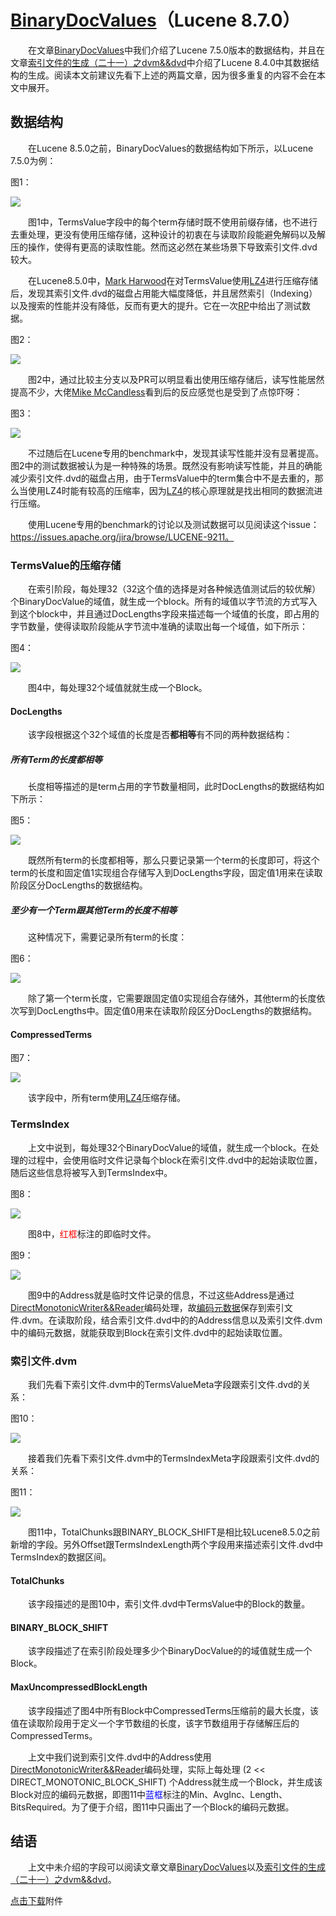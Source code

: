 # [BinaryDocValues](https://www.amazingkoala.com.cn/Lucene/DocValues/)（Lucene 8.7.0）

&emsp;&emsp;在文章[BinaryDocValues](https://www.amazingkoala.com.cn/Lucene/DocValues/2019/0412/49.html)中我们介绍了Lucene 7.5.0版本的数据结构，并且在文章[索引文件的生成（二十一）之dvm&&dvd](https://www.amazingkoala.com.cn/Lucene/Index/2020/0605/147.html)中介绍了Lucene 8.4.0中其数据结构的生成。阅读本文前建议先看下上述的两篇文章，因为很多重复的内容不会在本文中展开。

## 数据结构

&emsp;&emsp;在Lucene 8.5.0之前，BinaryDocValues的数据结构如下所示，以Lucene 7.5.0为例：

图1：

<img src="BinaryDocValues-image/1.png">

&emsp;&emsp;图1中，TermsValue字段中的每个term存储时既不使用前缀存储，也不进行去重处理，更没有使用压缩存储，这种设计的初衷在与读取阶段能避免解码以及解压的操作，使得有更高的读取性能。然而这必然在某些场景下导致索引文件.dvd较大。

&emsp;&emsp;在Lucene8.5.0中，[Mark Harwood](https://github.com/markharwood)在对TermsValue使用[LZ4](https://www.amazingkoala.com.cn/Lucene/yasuocunchu/2019/0226/37.html)进行压缩存储后，发现其索引文件.dvd的磁盘占用能大幅度降低，并且居然索引（Indexing）以及搜索的性能并没有降低，反而有更大的提升。它在一次[RP](https://github.com/apache/lucene-solr/pull/1234)中给出了测试数据。

图2：

<img src="BinaryDocValues-image/2.png">

&emsp;&emsp;图2中，通过比较主分支以及PR可以明显看出使用压缩存储后，读写性能居然提高不少，大佬[Mike McCandless](https://www.linkedin.com/in/mikemccand/)看到后的反应感觉也是受到了点惊吓呀：

图3：

<img src="BinaryDocValues-image/3.png">

&emsp;&emsp;不过随后在Lucene专用的benchmark中，发现其读写性能并没有显著提高。图2中的测试数据被认为是一种特殊的场景。既然没有影响读写性能，并且的确能减少索引文件.dvd的磁盘占用，由于TermsValue中的term集合中不是去重的，那么当使用LZ4时能有较高的压缩率，因为[LZ4](https://www.amazingkoala.com.cn/Lucene/yasuocunchu/2019/0226/37.html)的核心原理就是找出相同的数据流进行压缩。

&emsp;&emsp;使用Lucene专用的benchmark的讨论以及测试数据可以见阅读这个issue： https://issues.apache.org/jira/browse/LUCENE-9211。

### TermsValue的压缩存储

&emsp;&emsp;在索引阶段，每处理32（32这个值的选择是对各种候选值测试后的较优解）个BinaryDocValue的域值，就生成一个block。所有的域值以字节流的方式写入到这个block中，并且通过DocLengths字段来描述每一个域值的长度，即占用的字节数量，使得读取阶段能从字节流中准确的读取出每一个域值，如下所示：

图4：

<img src="BinaryDocValues-image/4.png">

&emsp;&emsp;图4中，每处理32个域值就就生成一个Block。

#### DocLengths

&emsp;&emsp;该字段根据这个32个域值的长度是否**都相等**有不同的两种数据结构：

##### 所有Term的长度都相等

&emsp;&emsp;长度相等描述的是term占用的字节数量相同，此时DocLengths的数据结构如下所示：

图5：

<img src="BinaryDocValues-image/5.png">

&emsp;&emsp;既然所有term的长度都相等，那么只要记录第一个term的长度即可，将这个term的长度和固定值1实现组合存储写入到DocLengths字段，固定值1用来在读取阶段区分DocLengths的数据结构。

##### 至少有一个Term跟其他Term的长度不相等

&emsp;&emsp;这种情况下，需要记录所有term的长度：

图6：

<img src="BinaryDocValues-image/6.png">

&emsp;&emsp;除了第一个term长度，它需要跟固定值0实现组合存储外，其他term的长度依次写到DocLengths中。固定值0用来在读取阶段区分DocLengths的数据结构。

#### CompressedTerms

图7：

<img src="BinaryDocValues-image/7.png">

&emsp;&emsp;该字段中，所有term使用[LZ4](https://www.amazingkoala.com.cn/Lucene/yasuocunchu/2019/0226/37.html)压缩存储。

### TermsIndex

&emsp;&emsp;上文中说到，每处理32个BinaryDocValue的域值，就生成一个block。在处理的过程中，会使用临时文件记录每个block在索引文件.dvd中的起始读取位置，随后这些信息将被写入到TermsIndex中。

图8：

<img src="BinaryDocValues-image/8.png">

&emsp;&emsp;图8中，<font color=Red>红框</font>标注的即临时文件。

图9：

<img src="BinaryDocValues-image/9.png">

&emsp;&emsp;图9中的Address就是临时文件记录的信息，不过这些Address是通过[DirectMonotonicWriter&&Reader](https://www.amazingkoala.com.cn/Lucene/yasuocunchu/2020/1030/173.html)编码处理，故[编码元数据]([DirectMonotonicWriter&&Reader](https://www.amazingkoala.com.cn/Lucene/yasuocunchu/2020/1030/173.html))保存到索引文件.dvm。在读取阶段，结合索引文件.dvd中的的Address信息以及索引文件.dvm中的编码元数据，就能获取到Block在索引文件.dvd中的起始读取位置。

### 索引文件.dvm

&emsp;&emsp;我们先看下索引文件.dvm中的TermsValueMeta字段跟索引文件.dvd的关系：

图10：

<img src="BinaryDocValues-image/10.png">

&emsp;&emsp;接着我们先看下索引文件.dvm中的TermsIndexMeta字段跟索引文件.dvd的关系：

图11：

<img src="BinaryDocValues-image/11.png">

&emsp;&emsp;图11中，TotalChunks跟BINARY_BLOCK_SHIFT是相比较Lucene8.5.0之前新增的字段。另外Offset跟TermsIndexLength两个字段用来描述索引文件.dvd中TermsIndex的数据区间。

#### TotalChunks

&emsp;&emsp;该字段描述的是图10中，索引文件.dvd中TermsValue中的Block的数量。

#### BINARY_BLOCK_SHIFT

&emsp;&emsp;该字段描述了在索引阶段处理多少个BinaryDocValue的的域值就生成一个Block。

#### MaxUncompressedBlockLength

&emsp;&emsp;该字段描述了图4中所有Block中CompressedTerms压缩前的最大长度，该值在读取阶段用于定义一个字节数组的长度，该字节数组用于存储解压后的CompressedTerms。

&emsp;&emsp;上文中我们说到索引文件.dvd中的Address使用[DirectMonotonicWriter&&Reader](https://www.amazingkoala.com.cn/Lucene/yasuocunchu/2020/1030/173.html)编码处理，实际上每处理 (2 << DIRECT_MONOTONIC_BLOCK_SHIFT) 个Address就生成一个Block，并生成该Block对应的编码元数据，即图11中<font color=Blue>蓝框</font>标注的Min、AvgInc、Length、BitsRequired。为了便于介绍，图11中只画出了一个Block的编码元数据。

## 结语

&emsp;&emsp;上文中未介绍的字段可以阅读文章文章[BinaryDocValues](https://www.amazingkoala.com.cn/Lucene/DocValues/2019/0412/49.html)以及[索引文件的生成（二十一）之dvm&&dvd](https://www.amazingkoala.com.cn/Lucene/Index/2020/0605/147.html)。

[点击下载](http://www.amazingkoala.com.cn/attachment/Lucene/DocValues/BinaryDocValues-8.7.0/BinaryDocValues.zip)附件





